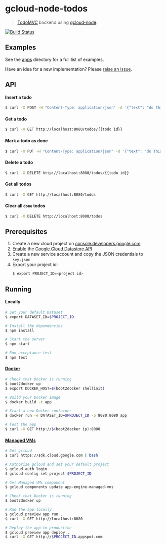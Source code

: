 # gcloud-node-todos
>  [TodoMVC](http://todomvc.com) backend using [gcloud-node](//github.com/GoogleCloudPlatform/gcloud-node).

[![Build Status](https://travis-ci.org/GoogleCloudPlatform/gcloud-node-todos.svg?branch=master)](https://travis-ci.org/GoogleCloudPlatform/gcloud-node-todos)

## Examples

See the [apps](//github.com/GoogleCloudPlatform/gcloud-node-todos/apps) directory for a full list of examples.

Have an idea for a new implementation? Please [raise an issue](//github.com/GoogleCloudPlatform/gcloud-node-todos/issues/new).

## API

#### Insert a todo
```sh
$ curl -X POST -H "Content-Type: application/json" -d '{"text": "do this"}' http://localhost:8080/todos
```

#### Get a todo
```sh
$ curl -X GET http://localhost:8080/todos/{{todo id}}
```

#### Mark a todo as done
```sh
$ curl -X PUT -H "Content-Type: application/json" -d '{"text": "do this", "done": true}' http://localhost:8080/todos/{{todo id}}
```

#### Delete a todo
```sh
$ curl -X DELETE http://localhost:8080/todos/{{todo id}}
```

#### Get all todos
```sh
$ curl -X GET http://localhost:8080/todos
```

#### Clear all `done` todos
```sh
$ curl -X DELETE http://localhost:8080/todos
```

## Prerequisites

1. Create a new cloud project on [console.developers.google.com](http://console.developers.google.com)
2. [Enable](https://console.developers.google.com/flows/enableapi?apiid=datastore) the [Google Cloud Datastore API](https://developers.google.com/datastore)
3. Create a new service account and copy the JSON credentials to `key.json`
4. Export your project id:
    ```sh
    $ export PROJECT_ID=<project id>
    ```

## Running

#### Locally
```sh
# Set your default Dataset
$ export DATASET_ID=$PROJECT_ID

# Install the dependencies
$ npm install

# Start the server
$ npm start

# Run acceptance test
$ npm test
```

#### [Docker](https://docker.com)
```sh
# Check that Docker is running
$ boot2docker up
$ export DOCKER_HOST=$(boot2docker shellinit)

# Build your Docker image
$ docker build -t app .

# Start a new Docker container
$ docker run -e DATASET_ID=$PROJECT_ID -p 8080:8080 app

# Test the app
$ curl -X GET http://$(boot2docker ip):8080
```

#### [Managed VMs](https://developers.google.com/appengine/docs/managed-vms/)
```sh
# Get gcloud
$ curl https://sdk.cloud.google.com | bash

# Authorize gcloud and set your default project
$ gcloud auth login
$ gcloud config set project $PROJECT_ID

# Get Managed VMs component
$ gcloud components update app-engine-managed-vms

# Check that Docker is running
$ boot2docker up

# Run the app locally
$ gcloud preview app run .
$ curl -X GET http://localhost:8080

# Deploy the app to production
$ gcloud preview app deploy .
$ curl -X GET http://$PROJECT_ID.appspot.com
```
